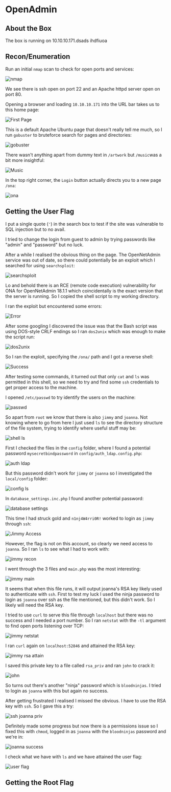 # OpenAdmin
## About the Box
The box is running on 10.10.10.171.dsads
ihdfiuoa

## Recon/Enumeration
Run an initial `nmap` scan to check for open ports and services:

![nmap](images/openadmin/nmap.PNG)

We see there is ssh open on port 22 and an Apache httpd server open on port 80.

Opening a browser and loading `10.10.10.171` into the URL bar takes us to this home page:

![First Page](images/openadmin/first_page.PNG)

This is a default Apache Ubuntu page that doesn't really tell me much, so I run `gobuster` to bruteforce search for pages and directories:

![gobuster](images/openadmin/gobuster.PNG)

There wasn't anything apart from dummy text in `/artwork` but `/music`was a bit more insightful:

![Music](images/openadmin/music.png)

In the top right corner, the `Login` button actually directs you to a new page `/ona`:

![ona](images/openadmin/ona.PNG)

## Getting the User Flag

I put a single quote (`'`) in the search box to test if the site was vulnerable to SQL injection but to no avail.

I tried to change the login from guest to admin by trying passwords like "admin" and "password" but no luck.

After a while I realised the obvious thing on the page. The OpenNetAdmin service was out of date, so there could potentially be an exploit which I searched for using `searchsploit`:

![searchsploit](images/openadmin/searchsploit.PNG)

Lo and behold there is an RCE (remote code execution) vulnerability for ONA for OpenNetAdmin 18.1.1 which coincidentally is the exact version that the server is running. So I copied the shell script to my working directory.

I ran the exploit but encountered some errors:

![Error](images/openadmin/47691_error.PNG)

After some googling I discovered the issue was that the Bash script was using DOS-style CRLF endings so I ran `dos2unix` which was enough to make the script run:

![dos2unix](images/openadmin/dos2unix.PNG)

So I ran the exploit, specifying the `/ona/` path and I got a reverse shell:

![Success](images/openadmin/47691.PNG)

After testing some commands, it turned out that only `cat` and `ls` was permitted in this shell, so we need to try and find some `ssh` credentials to get proper access to the machine.

I opened `/etc/passwd` to try identify the users on the machine:

![passwd](images/openadmin/passwd.PNG)

So apart from `root` we know that there is also `jimmy` and `joanna`. Not knowing where to go from here I just used `ls` to see the directory structure of the file system, trying to identify where useful stuff may be:

![shell ls](images/openadmin/shell_ls.PNG)

First I checked the files in the `config` folder, where I found a potential password `mysecretbindpassword` in `config/auth_ldap.config.php`:

![auth ldap](images/openadmin/config--auth_ldap.config.php.png)

But this password didn't work for `jimmy` or `joanna` so I investigated the `local/config` folder:

![config ls](images/openadmin/local--config_ls.PNG)

In `database_settings.inc.php` I found another potential password:

![database settings](images/openadmin/local--config--database_settings.inc.php.png)

This time I had struck gold and `n1nj4W4rri0R!` worked to login as `jimmy` through `ssh`:

![Jimmy Access](images/openadmin/jimmy_access.PNG)

However, the flag is not on this account, so clearly we need access to `joanna`. So I ran `ls` to see what I had to work with:

![jimmy recon](images/openadmin/jimmy_recon.PNG)

I went through the 3 files and `main.php` was the most interesting:

![jimmy main](images/openadmin/jimmy_main.PNG)

It seems that when this file runs, it will output joanna's RSA key likely used to authenticate with `ssh`. First to test my luck I used the ninja password to login as `joanna` over ssh as the file mentioned, but this didn't work. So I likely will need the RSA key.

I tried to use `curl` to serve this file through `localhost` but there was no success and I needed a port number. So I ran `netstat` with the `-tl` argument to find open ports listening over TCP:

![jimmy netstat](images/openadmin/jimmy_netstat.PNG)

I ran `curl` again on `localhost:52846` and attained the RSA key:

![jimmy rsa attain](images/openadmin/jimmy_rsa_atain.PNG)

I saved this private key to a file called `rsa_priv` and ran `john` to crack it:

![john](images/openadmin/john.PNG)

So turns out there's another "ninja" password which is `bloodninjas`. I tried to login as `joanna` with this but again no success.

After getting frustrated I realised I missed the obvious. I have to use the RSA key with `ssh`. So I gave this a try:

![ssh joanna priv](images/openadmin/ssh_joanna_priv.PNG)

Definitely made some progress but now there is a permissions issue so I fixed this with `chmod`, logged in as `joanna` with the `bloodninjas` password and we're in:

![joanna success](images/openadmin/joanna_success.PNG)

I check what we have with `ls` and we have attained the user flag:

![user flag](images/openadmin/user_flag.PNG)

## Getting the Root Flag